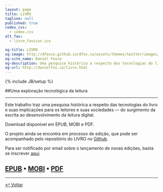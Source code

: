```yaml
---
layout: page
title: LIVRO
tagline: null
published: true
codex_css: 
  - codex.css
alt_fav: 
  - livro_favicon.ico

og-title: LIVRO
og-image: http://dfosco.github.io/dfos.co/assets/themes/twitter/images/livro_facebook_og.png
og-site_name: Daniel Fosco
og-description: Uma pesquisa histórica a respeito das tecnologias do livro e suas implicações para os leitores e suas sociedades.
og-url: http://danielfos.co/livro.html
---
```


{% include JB/setup %}

##Uma exploração tecnológica da leitura

---

Este trabalho traz uma pesquisa histórica a respeito das tecnologias do livro e suas implicações para os leitores e suas sociedades — do surgimento da escrita ao desenvolvimento da leitura digital.

Download disponível em EPUB, MOBI e PDF.

O projeto ainda se encontra em processo de edição, que pode ser acompanhado pelo repositório do LIVRO no [Github](https://github.com/dfosco/LIVRO). 

Para ser notificado por email sobre o lançamento de novas edições, basta se inscrever [aqui](http://eepurl.com/NisaH "Notification Sign-up").

[EPUB](http://cl.ly/UhXv) • [MOBI](http://cl.ly/UhPg) • [PDF](http://cl.ly/UY5V)
---

---


[&#8617; Voltar](../ "Back")